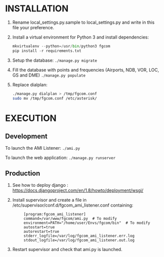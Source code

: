 INSTALLATION
============

1. Rename local_settings.py.sample to local_settings.py and write in this file your preference.

2. Install a virtual environment for Python 3 and install dependencies:
    ```python
    mkvirtualenv --python=/usr/bin/python3 fgcom
    pip install -r requirements.txt
    ```

3. Setup the database:
    ```./manage.py migrate```

4. Fill the database with points and frequencies (Airports, NDB, VOR, LOC, GS and DME)
    ```./manage.py populate```

5. Replace dialplan:
    ```bash
    ./manage.py dialplan > /tmp/fgcom.conf
    sudo mv /tmp/fgcom.conf /etc/asterisk/
    ```

EXECUTION
=========

Development
-----------

To launch the AMI Listener:
    ```./ami.py```
    
To launch the web application:
    ```./manage.py runserver```

Production
----------

1. See how to deploy django : https://docs.djangoproject.com/en/1.8/howto/deployment/wsgi/

2. Install supervisor and create a file in /etc/supervisor/conf.d/fgcom_ami_listener.conf containing:
   ```
        [program:fgcom_ami_listener]
        command=/var/www/fgcom/ami.py  # To modify
        environment=PATH="/home/user/Envs/fgcom/bin"  # To modify
        autostart=true
        autorestart=true
        stderr_logfile=/var/log/fgcom_ami_listener.err.log
        stdout_logfile=/var/log/fgcom_ami_listener.out.log
    ```

3. Restart supervisor and check that ami.py is launched.
